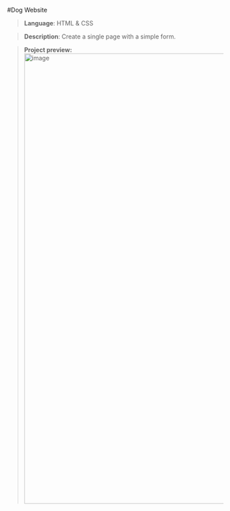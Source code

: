 #Dog Website

> **Language**: HTML & CSS

> **Description**: Create a single page with a simple form.

> **Project preview:**
> <img width="1049" alt="image" src="https://github.com/user-attachments/assets/b046dd5c-ec44-47c1-8600-fe35d1f3a075">
